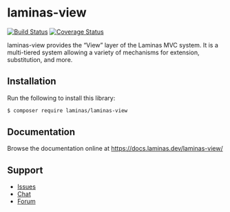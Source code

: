 # laminas-view

[![Build Status](https://travis-ci.com/laminas/laminas-view.svg?branch=master)](https://travis-ci.com/laminas/laminas-view)
[![Coverage Status](https://coveralls.io/repos/github/laminas/laminas-view/badge.svg?branch=master)](https://coveralls.io/github/laminas/laminas-view?branch=master)

laminas-view provides the “View” layer of the Laminas MVC system. It is a
multi-tiered system allowing a variety of mechanisms for extension,
substitution, and more.

## Installation

Run the following to install this library:

```bash
$ composer require laminas/laminas-view
```

## Documentation

Browse the documentation online at https://docs.laminas.dev/laminas-view/

## Support

* [Issues](https://github.com/laminas/laminas-view/issues/)
* [Chat](https://laminas.dev/chat/)
* [Forum](https://discourse.laminas.dev/)
